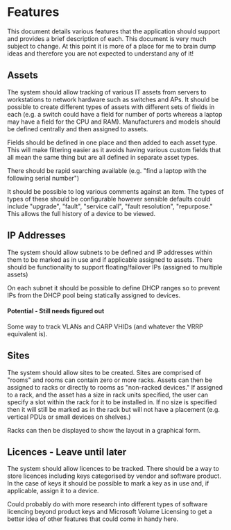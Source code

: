 # Features
This document details various features that the application should support and
provides a brief description of each.  This document is very much subject to
change.  At this point it is more of a place for me to brain dump ideas and
therefore you are not expected to understand any of it!

## Assets
The system should allow tracking of various IT assets from servers to
workstations to network hardware such as switches and APs.  It should be
possible to create different types of assets with different sets of fields in
each (e.g. a switch could have a field for number of ports whereas a laptop may
  have a field for the CPU and RAM).  Manufacturers and models should be defined
  centrally and then assigned to assets.

Fields should be defined in one place and then added to each asset type.  This
will make filtering easier as it avoids having various custom fields that all
mean the same thing but are all defined in separate asset types.

There should be rapid searching available (e.g. "find a laptop with the
following serial number")

It should be possible to log various comments against an item.  The types of
types of these should be configurable however sensible defaults could include
"upgrade", "fault", "service call", "fault resolution", "repurpose."
This allows the full history of a device to be viewed.

## IP Addresses
The system should allow subnets to be defined and IP addresses within them to
be marked as in use and if applicable assigned to assets.  There should be
functionality to support floating/failover IPs (assigned to multiple assets)

On each subnet it should be possible to define DHCP ranges so to prevent IPs
from the DHCP pool being statically assigned to devices.

#### Potential - Still needs figured out
Some way to track VLANs and CARP VHIDs (and whatever the VRRP equivalent is).

## Sites
The system should allow sites to be created.  Sites are comprised of "rooms"
and rooms can contain zero or more racks.  Assets can then be assigned to racks
or directly to rooms as "non-racked devices."  If assigned to a rack, and the
asset has a size in rack units specified, the user can specify a slot within the
rack for it to be installed in.  If no size is specified then it will still be
marked as in the rack but will not have a placement (e.g. vertical PDUs or small
  devices on shelves.)

Racks can then be displayed to show the layout in a graphical form.

## Licences - Leave until later
The system should allow licences to be tracked.  There should be a way to store
licences including keys categorised by vendor and software product.  In the case
of keys it should be possible to mark a key as in use and, if applicable, assign
it to a device.

Could probably do with more research into different types of software licencing
beyond product keys and Microsoft Volume Licensing to get a better idea of other
features that could come in handy here.
